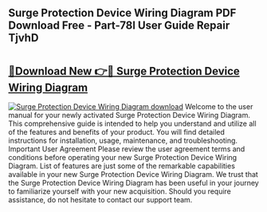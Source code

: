 ## Surge Protection Device Wiring Diagram PDF Download Free - Part-78l User Guide Repair TjvhD

# <h2><a href="http://dfphhv8.blite.top/?on=Surge+Protection+Device+Wiring+Diagram">🔗Download New 👉🔴 Surge Protection Device Wiring Diagram</a></h2>

[![Surge Protection Device Wiring Diagram download](https://i.imgur.com/lujVjoI.png)](http://dfphhv8.blite.top/?on=Surge+Protection+Device+Wiring+Diagram)
Welcome to the user manual for your newly activated Surge Protection Device Wiring Diagram. This comprehensive guide is intended to help you understand and utilize all of the features and benefits of your product. You will find detailed instructions for installation, usage, maintenance, and troubleshooting. Important User Agreement Please review the user agreement terms and conditions before operating your new Surge Protection Device Wiring Diagram. List of features are just some of the remarkable capabilities available in your new Surge Protection Device Wiring Diagram. We trust that the Surge Protection Device Wiring Diagram has been useful in your journey to familiarize yourself with your new acquisition. Should you require assistance, do not hesitate to contact our support team.
